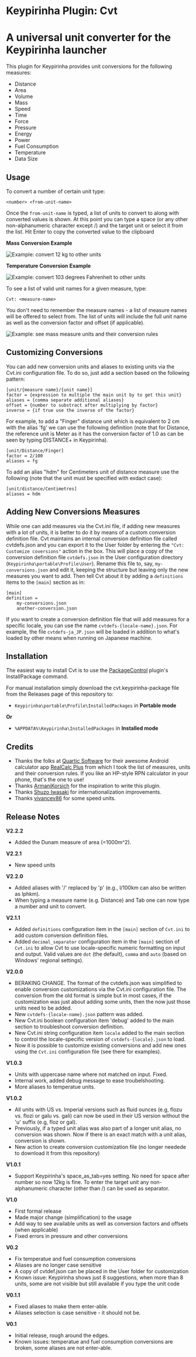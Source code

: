 Keypirinha Plugin: Cvt
=========
# A universal unit converter for the Keypirinha launcher

This plugin for Keypirinha provides unit conversions for the following measures:

* Distance
* Area
* Volume
* Mass
* Speed
* Time
* Force
* Pressure
* Energy
* Power
* Fuel Consumption
* Temperature
* Data Size

## Usage ##

To convert a number of certain unit type:
```
<number> <from-unit-name>
```

Once the `from-unit-name` is typed, a list of units to convert to along with converted values is shown. At this point you can type a space (or any other non-alphanumeric character except /) and the target unit or select it from the list. Hit Enter to copy the converted value to the clipboard

**Mass Conversion Example**

![Example: convert 12 kg to other units](images/example-weight-conversion.png?raw=true)

**Temperature Conversion Example**

![Example: convert 103 degrees Fahrenheit to other units](images/example-temperature-conversion.png?raw=true)

To see a list of valid unit names for a given measure, type:
```
Cvt: <measure-name>
```
You don't need to remember the measure names - a list of measure names will be offered to select from. The list of units will include the full unit name as well as the conversion factor and offset (if applicable).

![Example: see mass measure units and their conversion rules](images/example-measure.png?raw=true)

## Customizing Conversions ##

You can add new conversion units and aliases to existing units via the Cvt.ini configuration file. To do so, just add a section based on the following pattern:

```
[unit/{measure name}/{unit name}]
factor = {expression to multiple the main unit by to get this unit}
aliases = {comma separate additional aliases}
offset = {number to substract after multiplying by factor}
inverse = {if true use the inverse of the factor}
```

For example, to add a "Finger" distance unit which is equivalent to 2 cm with the alias 'fg' we can use the following definition (note that for Distance, the reference unit is Meter as it has the conversion factor of 1.0 as can be seen by typing DISTANCE+<tab> in Keypirinha).

```
[unit/Distance/Finger]
factor = 2/100
aliases = fg
```

To add an alias "hdm" for Centimeters unit of distance measure use the following (note that the unit must be specified with exdact case):
```
[unit/distance/Centimetres]
aliases = hdm
```

## Adding New Conversions Measures ##

While one can add measures via the Cvt.ini file, if adding new measures with a lot of units, it is better to do it by means of a custom conversion definition file. Cvt maintains an internal conversion definition file called cvtdefs.json and you can export it to the User folder by entering the ```"Cvt: Customize coversions"``` action in the box. This will place a copy of the conversion definition file ```cvtdefs.json``` in the User configuration directory (```Keypirinha\portable\Profile\User```). Rename this file to, say, ```my-conversions.json``` and edit it, keeping the structure but leaving only the new measures you want to add. Then tell Cvt about it by adding a ```definitions``` items to the ```[main]``` section as in:

```
[main]
definition = 
    my-conversions.json
    another-conversion.json
```

If you want to create a conversion definition file that will add measures for a specific locale, you can use the name ```cvtdefs-{locale-name}.json```. For example, the file ```cvtdefs-ja_JP.json``` will be loaded in addition to what's loaded by other means when running on Japanese machine.

## Installation ##

The easiest way to install Cvt is to use the [PackageControl](https://github.com/ueffel/Keypirinha-PackageControl) plugin's InstallPackage command. 

For manual installation simply download the cvt.keypirinha-package file from the Releases page of this repository to:

* `Keypirinha\portable\Profile\InstalledPackages` in **Portable mode**

**Or** 

* `%APPDATA%\Keypirinha\InstalledPackages` in **Installed mode** 

## Credits ##

* Thanks the folks at [Quartic Software](http://www.quartic-software.co.uk/) for their awesome Android calculator app [RealCalc Plus](https://play.google.com/store/apps/details?id=uk.co.nickfines.RealCalcPlus) from which I took the list of measures, units and their conversion rules. If you like an HP-style RPN calculator in your phone, that's the one to use!
* Thanks [ArmaniKorsich](https://gitter.im/ArmaniKorsich) for the inspiration to write this plugin.
* Thanks [Shuzo Iwasaki](https://github.com/shuGH) for internationalization improvements.
* Thanks [vivancev86](https://github.com/vivancev86) for some speed units.

## Release Notes ##
**V2.2.2**
- Added the Dunam measure of area (=1000m^2).

**V2.2.1**
- New speed units

**V2.2.0**
- Added aliases with '/' replaced by 'p' (e.g., l/100km can also be written as lphkm).
- When typing a measure name (e.g. Distance) and Tab one can now type a number and unit to convert. 

**V2.1.1**
- Added ```definitions``` configuration item in the ```[main]``` section of ```Cvt.ini``` to add custom conversion definition files. 
- Added ```decimal_separator``` configuration item in the ```[main]``` section of ```Cvt.ini``` to allow Cvt to use locale-specific numeric formatting on input and output. Valid values are ```dot``` (the default), ```comma``` and ```auto``` (based on Windows' regional settings).

**V2.0.0**
- BERAKING CHANGE. The format of the cvtdefs.json was simplified to enable conversion customizations via the Cvt.ini configuration file. The conversion from the old format is simple but in most cases, if the customization was just about adding some units, then the now just those units need to be added.
- New ```cvtdefs-{locale-name}.json``` pattern was added.
- New Cvt.ini boolean configuration item 'debug' added to the main section to troubleshoot conversion definition.
- New Cvt.ini string configuration item ```locale``` added to the main section to control the locale-specific version of ```cvtdefs-{locale}.json``` to load.
- Now it is possible to customize existing conversions and add new ones using the ```Cvt.ini``` configuration file (see there for examples).

**V1.0.3**
- Units with uppercase name where not matched on input. Fixed.
- Internal work, added debug message to ease troubelshooting.
- More aliases to temperatue units.

**V1.0.2**
- All units with US vs. Imperial versions such as fluid ounces (e.g, flozu vs. flozi or galu vs. gali) can now be used in their US version without the 'u' suffix (e.g, floz or gal).
- Previously, if a typed unit alias was also part of a longer unit alias, no conversion was shown. Now if there is an exact match with a unit alias, conversion is shown.
- New action to create conversion customization file (no longer needede to download it from this repository)

**V1.0.1**
- Support Keypirinha's space_as_tab=yes setting. No need for space after number so now 12kg is fine. To enter the target unit any non-alphanumeric character (other than /) can be used as separator. 

**V1.0**
- First formal release
- Made major change (simplification) to the usage 
- Add way to see available units as well as conversion factors and offsets (when applicable)
- Fixed errors in pressure and other conversions

**V0.2**
- Fix temperatue and fuel consumption conversions
- Aliases are no longer case sensitive
- A copy of cvtdef.json can be placed in the User folder for customization
- Known issue: Keypirinha shows just 8 suggestions, when more than 8 units, some are not visible but still available if you type the unit code

**V0.1.1**
- Fixed aliases to make them enter-able.
- Aliases selection is case sensitive - it should not be.

**V0.1**
- Initial release, rough around the edges.
- Known issues: temperatue and fuel consumption conversions are broken, some aliases are not enter-able.
